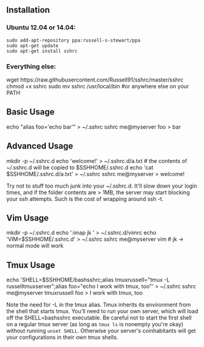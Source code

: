 <h2>Installation</h2>

<h3>Ubuntu 12.04 or 14.04:</h3>
    
    sudo add-apt-repository ppa:russell-s-stewart/ppa
    sudo apt-get update
    sudo apt-get install sshrc


<h3>Everything else:</h3>
    wget https://raw.githubusercontent.com/Russell91/sshrc/master/sshrc
    chmod +x sshrc
    sudo mv sshrc /usr/local/bin #or anywhere else on your PATH


<h2>Basic Usage</h2>
    echo "alias foo='echo bar'" > ~/.sshrc
    sshrc me@myserver
    foo
    > bar

<h2>Advanced Usage</h2>
    mkdir -p ~/.sshrc.d
    echo 'welcome!' > ~/.sshrc.d/a.txt # the contents of ~/.sshrc.d will be copied to $SSHHOME/.sshrc.d
    echo 'cat $SSHHOME/.sshrc.d/a.txt' > ~/.sshrc
    sshrc me@myserver
    > welcome!
    
Try not to stuff too much junk into your ~/.sshrc.d. It'll slow down your login times, and if the folder contents are > 1MB, the server may start blocking your ssh attempts. Such is the cost of wrapping around ssh -t.

<h2>Vim Usage</h2>
    mkdir -p ~/.sshrc.d
    echo ':imap <special> jk <Esc>' > ~/.sshrc.d/vimrc
    echo 'VIM=$SSHHOME/.sshrc.d' > ~/.sshrc
    sshrc me@myserver
    vim # jk -> normal mode will work

<h2>Tmux Usage</h2>
    echo 'SHELL=$SSHHOME/bashsshrc;alias tmuxrussell="tmux -L russelltmuxserver";alias foo="echo I work with tmux, too"' > ~/.sshrc
    sshrc me@myserver
    tmuxrussell
    foo
    > I work with tmux, too
    
Note the need for -L in the tmux alias. Tmux inherits its environment from the shell that starts tmux. You'll need to run your own server, which will load off the SHELL=bashsshrc executable. Be careful not to start the first shell on a regular tmux server (as long as `tmux ls` is nonempty you're okay) without running `unset SHELL`. Otherwise your server's coinhabitants will get your configurations in their own tmux shells.
